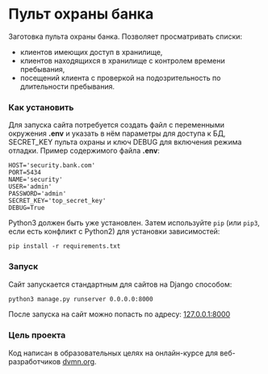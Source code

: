 # Пульт охраны банка

Заготовка пульта охраны банка. Позволяет просматривать списки:

- клиентов имеющих доступ в хранилище,
- клиентов находящихся в хранилище с контролем времени пребывания,
- посещений клиента с проверкой на подозрительность по длительности пребывания. 

### Как установить

Для запуска сайта потребуется создать файл с переменными окружения **.env** и указать в нём параметры для доступа к БД, SECRET_KEY пульта охраны и ключ DEBUG для включения режима отладки. Пример содержимого файла **.env**:

```
HOST='security.bank.com'
PORT=5434
NAME='security'
USER='admin'
PASSWORD='admin'
SECRET_KEY='top_secret_key'
DEBUG=True
```

Python3 должен быть уже установлен. 
Затем используйте `pip` (или `pip3`, если есть конфликт с Python2) для установки зависимостей:

```
pip install -r requirements.txt
```

### Запуск

Сайт запускается стандартным для сайтов на Django способом:

```bash
python3 manage.py runserver 0.0.0.0:8000
```

После запуска на сайт можно попасть по адресу: [127.0.0.1:8000](http://127.0.0.1:8000/)

### Цель проекта

Код написан в образовательных целях на онлайн-курсе для веб-разработчиков [dvmn.org](https://dvmn.org/).


